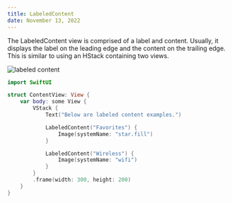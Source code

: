 ```yaml
---
title: LabeledContent
date: November 13, 2022
---
```


The LabeledContent view is comprised of a label and content. Usually, it displays the label on the leading edge and the content on the trailing edge. This is similar to using an HStack containing two views.

<p><img src="../assets/images/swiftui-labeledcontent.png" style="max-width:300px;" alt="labeled content"></p>

```swift
import SwiftUI

struct ContentView: View {
    var body: some View {
        VStack {
            Text("Below are labeled content examples.")

            LabeledContent("Favorites") {
                Image(systemName: "star.fill")
            }

            LabeledContent("Wireless") {
                Image(systemName: "wifi")
            }
        }
        .frame(width: 300, height: 200)
    }
}
```
